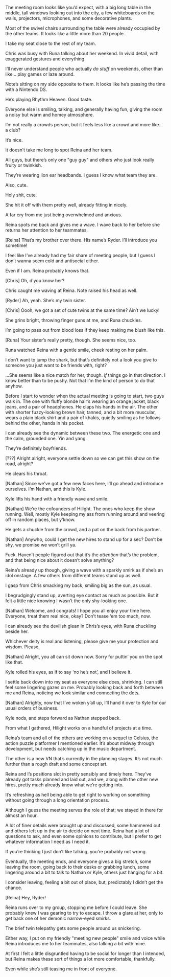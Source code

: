 The meeting room looks like you’d expect, with a big long table in the middle, tall windows looking out into the city, a few whiteboards on the walls, projectors, microphones, and some decorative plants.

Most of the swivel chairs surrounding the table were already occupied by the other teams. It looks like a little more than 20 people.

I take my seat close to the rest of my team.

Chris was busy with Runa talking about her weekend. In vivid detail, with exaggerated gestures and everything.

I’ll never understand people who actually _do stuff_ on weekends, other than like... play games or laze around.

Note’s sitting on my side opposite to them. It looks like he’s passing the time with a Nintendo DS.

He’s playing Rhythm Heaven. Good taste.

Everyone else is smiling, talking, and generally having fun, giving the room a noisy but warm and homey atmosphere.

I’m not really a crowds person, but it feels less like a crowd and more like... a club?

It’s nice.

It doesn’t take me long to spot Reina and her team.

All guys, but there’s only one "guy guy" and others who just look really fruity or twinkish.

They’re wearing lion ear headbands. I guess I know what team they are.

Also, cute.

Holy shit, cute.

She hit it off with them pretty well, already fitting in nicely.

A far cry from me just being overwhelmed and anxious.

Reina spots me back and gives me a wave. I wave back to her before she returns her attention to her teammates.

[Reina] That’s my brother over there. His name’s Ryder. I’ll introduce you sometime!

I feel like I’ve already had my fair share of meeting people, but I guess I don’t wanna seem cold and antisocial either.

Even if I am. Reina probably knows that.

[Chris] Oh, d’you know her?

Chris caught me waving at Reina. Note raised his head as well.

[Ryder] Ah, yeah. She’s my twin sister.

[Chris] Oooh, we got a set of cute twins at the same time? Ain’t we lucky!

She grins bright, throwing finger guns at me, and Runa chuckles.

I’m going to pass out from blood loss if they keep making me blush like this.

[Runa] Your sister’s really pretty, though. She seems nice, too.

Runa watched Reina with a gentle smile, cheek resting on her palm.

I don’t want to jump the shark, but that’s definitely not a look you give to someone you just want to be friends with, right?

...She seems like a nice match for her, though. _If_ things go in that direction. I know better than to be pushy. Not that I’m the kind of person to do that anyhow.

Before I start to wonder when the actual meeting is going to start, two guys walk in. The one with fluffy blonde hair’s wearing an orange jacket, black jeans, and a pair of headphones. He claps his hands in the air. The other with shorter fuzzy-looking brown hair, tanned, and a bit more muscular, wears a plain black shirt and a pair of khakis, quietly smiling as he follows behind the other, hands in his pocket.

I can already see the dynamic between these two. The energetic one and the calm, grounded one. Yin and yang.

They’re definitely boyfriends.

[???] Alright alright, everyone settle down so we can get this show on the road, alright?

He clears his throat.

[Nathan] Since we’ve got a few new faces here, I’ll go ahead and introduce ourselves. I’m Nathan, and this is Kyle.

Kyle lifts his hand with a friendly wave and smile.

[Nathan] We’re the cofounders of Hilight. The ones who keep the show running. Well, mostly Kyle keeping my ass from running around and veering off in random places, but y’know.

He gets a chuckle from the crowd, and a pat on the back from his partner.

[Nathan] Anywho, could I get the new hires to stand up for a sec? Don’t be shy, we promise we won’t grill ya.

Fuck. Haven’t people figured out that it’s the _attention_ that’s the problem, and that being nice about it doesn’t solve anything?

Reina’s already up though, giving a wave with a sparkly smirk as if she’s an idol onstage. A few others from different teams stand up as well.

I gasp from Chris smacking my back, smiling big as the sun, as usual.

I begrudgingly stand up, averting eye contact as much as possible. But it felt a little nice knowing I wasn’t the only shy-looking one.

[Nathan] Welcome, and congrats! I hope you all enjoy your time here. Everyone, treat them real nice, okay? Don’t tease ‘em too much, now.

I can already see the devilish glean in Chris’s eyes, with Runa chuckling beside her.

Whichever deity is real and listening, please give me your protection and wisdom. Please.

[Nathan] Alright, you all can sit down now. Sorry for puttin’ you on the spot like that.

Kyle rolled his eyes, as if to say ‘no he’s not’, and I believe it.

I settle back down into my seat as everyone else does, shrinking. I can still feel some lingering gazes on me. Probably looking back and forth between me and Reina, noticing we look similar and connecting the dots.

[Nathan] Alrighty, now that I’ve woken y’all up, I’ll hand it over to Kyle for our usual orders of business.

Kyle nods, and steps forward as Nathan stepped back.

From what I gathered, Hilight works on a handful of projects at a time.

Reina’s team and all of the others are working on a sequel to Celsius, the action puzzle platformer I mentioned earlier. It’s about midway through development, but needs catching up in the music department.

The other is a new VN that’s currently in the planning stages. It’s not much further than a rough draft and some concept art.

Reina and I’s positions slot in pretty sensibly and timely here. They’ve already got tasks planned and laid out, and we, along with the other new hires, pretty much already know what we’re getting into.

It’s refreshing as hell being able to get right to working on something without going through a long orientation process.

Although I guess the meeting serves the role of that; we stayed in there for almost an hour.

A lot of finer details were brought up and discussed, some hammered out and others left up in the air to decide on next time. Reina had a lot of questions to ask, and even some opinions to contribute, but I prefer to get whatever information I need as I need it.

If you’re thinking I just don’t like talking, you’re probably not wrong.

Eventually, the meeting ends, and everyone gives a big stretch, some leaving the room, going back to their desks or grabbing lunch, some lingering around a bit to talk to Nathan or Kyle, others just hanging for a bit.

I consider leaving, feeling a bit out of place, but, predictably I didn’t get the chance.

[Reina] Hey, Ryder!

Reina runs over to my group, stopping me before I could leave. She probably knew I was gearing to try to escape. I throw a glare at her, only to get back one of her demonic narrow-eyed smirks.

The brief twin telepathy gets some people around us snickering.

Either way, I put on my friendly "meeting new people" smile and voice while Reina introduces me to her teammates, also talking a bit with mine.

At first I felt a little disgruntled having to be social for longer than I intended, but Reina makes these sort of things a lot more comfortable, thankfully.

Even while she’s still teasing me in front of everyone.
